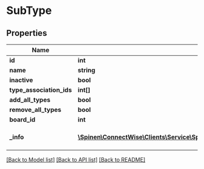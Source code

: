 # SubType

## Properties
Name | Type | Description | Notes
------------ | ------------- | ------------- | -------------
**id** | **int** |  | [optional] 
**name** | **string** |  | 
**inactive** | **bool** |  | [optional] 
**type_association_ids** | **int[]** |  | [optional] 
**add_all_types** | **bool** |  | [optional] 
**remove_all_types** | **bool** |  | [optional] 
**board_id** | **int** |  | [optional] 
**_info** | [**\Spinen\ConnectWise\Clients\Service\Spinen\ConnectWise\Clients\Service\Model\Metadata**](Metadata.md) | Metadata of the entity | [optional] 

[[Back to Model list]](../README.md#documentation-for-models) [[Back to API list]](../README.md#documentation-for-api-endpoints) [[Back to README]](../README.md)


